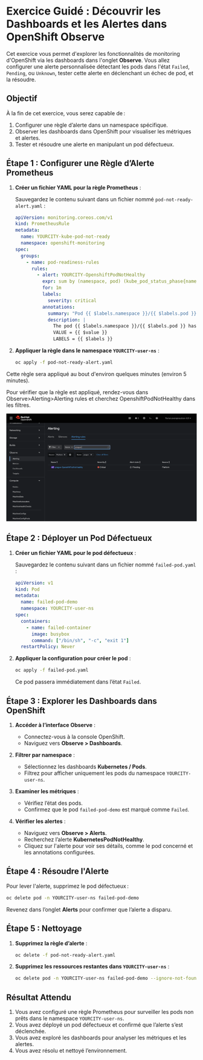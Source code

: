 # Exercice Guidé : Découvrir les Dashboards et les Alertes dans OpenShift Observe

Cet exercice vous permet d'explorer les fonctionnalités de monitoring d'OpenShift via les dashboards dans l'onglet **Observe**. Vous allez configurer une alerte personnalisée détectant les pods dans l'état `Failed`, `Pending`, ou `Unknown`, tester cette alerte en déclenchant un échec de pod, et la résoudre.


## Objectif

À la fin de cet exercice, vous serez capable de :
1. Configurer une règle d’alerte dans un namespace spécifique.
2. Observer les dashboards dans OpenShift pour visualiser les métriques et alertes.
3. Tester et résoudre une alerte en manipulant un pod défectueux.


## Étape 1 : Configurer une Règle d’Alerte Prometheus

1. **Créer un fichier YAML pour la règle Prometheus** :

   Sauvegardez le contenu suivant dans un fichier nommé `pod-not-ready-alert.yaml` :

   ```yaml
   apiVersion: monitoring.coreos.com/v1
   kind: PrometheusRule
   metadata:
     name: YOURCITY-kube-pod-not-ready
     namespace: openshift-monitoring
   spec:
     groups:
       - name: pod-readiness-rules
         rules:
           - alert: YOURCITY-OpenshiftPodNotHealthy
             expr: sum by (namespace, pod) (kube_pod_status_phase{namespace="YOURCITY-user-ns", phase=~"Pending|Unknown|Failed|Error"}) > 0
             for: 1m
             labels:
               severity: critical
             annotations:
               summary: "Pod {{ $labels.namespace }}/{{ $labels.pod }} is not healthy"
               description: |
                 The pod {{ $labels.namespace }}/{{ $labels.pod }} has been in a non-running state for over 1 minute.
                 VALUE = {{ $value }}
                 LABELS = {{ $labels }}
   ```



2. **Appliquer la règle dans le namespace `YOURCITY-user-ns`** :

   ```bash
   oc apply -f pod-not-ready-alert.yaml
   ```

Cette règle sera appliqué au bout d'environ quelques minutes (environ 5 minutes).

Pour vérifier que la règle est appliqué, rendez-vous dans Observe>Alerting>Alerting rules et cherchez OpenshiftPodNotHealthy dans les filtres.

![Prague alerting rule](./images/prague-alerting-rule.png)

## Étape 2 : Déployer un Pod Défectueux

1. **Créer un fichier YAML pour le pod défectueux** :

   Sauvegardez le contenu suivant dans un fichier nommé `failed-pod.yaml` :

   ```yaml
   apiVersion: v1
   kind: Pod
   metadata:
     name: failed-pod-demo
     namespace: YOURCITY-user-ns
   spec:
     containers:
       - name: failed-container
         image: busybox
         command: ["/bin/sh", "-c", "exit 1"]
     restartPolicy: Never
   ```

2. **Appliquer la configuration pour créer le pod** :

   ```bash
   oc apply -f failed-pod.yaml
   ```

   Ce pod passera immédiatement dans l’état `Failed`.


## Étape 3 : Explorer les Dashboards dans OpenShift

1. **Accéder à l’interface Observe** :
   - Connectez-vous à la console OpenShift.
   - Naviguez vers **Observe > Dashboards**.

2. **Filtrer par namespace** :
   - Sélectionnez les dashboards **Kubernetes / Pods**.
   - Filtrez pour afficher uniquement les pods du namespace `YOURCITY-user-ns`.

3. **Examiner les métriques** :
   - Vérifiez l’état des pods.
   - Confirmez que le pod `failed-pod-demo` est marqué comme `Failed`.

4. **Vérifier les alertes** :
   - Naviguez vers **Observe > Alerts**.
   - Recherchez l’alerte **KubernetesPodNotHealthy**.
   - Cliquez sur l'alerte pour voir ses détails, comme le pod concerné et les annotations configurées.


## Étape 4 : Résoudre l'Alerte

Pour lever l'alerte, supprimez le pod défectueux :

```bash
oc delete pod -n YOURCITY-user-ns failed-pod-demo
```

Revenez dans l’onglet **Alerts** pour confirmer que l’alerte a disparu.

## Étape 5 : Nettoyage

1. **Supprimez la règle d’alerte** :

   ```bash
   oc delete -f pod-not-ready-alert.yaml
   ```

2. **Supprimez les ressources restantes dans `YOURCITY-user-ns`** :

   ```bash
   oc delete pod -n YOURCITY-user-ns failed-pod-demo --ignore-not-found
   ```

## Résultat Attendu

1. Vous avez configuré une règle Prometheus pour surveiller les pods non prêts dans le namespace `YOURCITY-user-ns`.
2. Vous avez déployé un pod défectueux et confirmé que l’alerte s’est déclenchée.
3. Vous avez exploré les dashboards pour analyser les métriques et les alertes.
4. Vous avez résolu et nettoyé l’environnement.
